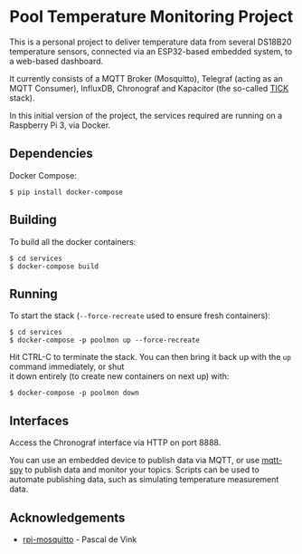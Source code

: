# Pool Temperature Monitoring Project

This is a personal project to deliver temperature data from several DS18B20 temperature sensors, connected via
an ESP32-based embedded system, to a web-based dashboard.

It currently consists of a MQTT Broker (Mosquitto), Telegraf (acting as an MQTT Consumer), InfluxDB,
Chronograf and Kapacitor (the so-called [TICK](https://www.influxdata.com/time-series-platform/) stack).

In this initial version of the project, the services required are running on a Raspberry Pi 3, via Docker.

## Dependencies

Docker Compose:

    $ pip install docker-compose

## Building

To build all the docker containers:

    $ cd services
	$ docker-compose build

## Running

To start the stack (`--force-recreate` used to ensure fresh containers):

    $ cd services
	$ docker-compose -p poolmon up --force-recreate

Hit CTRL-C to terminate the stack. You can then bring it back up with the `up` command immediately, or shut\
it down entirely (to create new containers on next up) with:

    $ docker-compose -p poolmon down


## Interfaces

Access the Chronograf interface via HTTP on port 8888.

You can use an embedded device to publish data via MQTT, or use [mqtt-spy](http://kamilfb.github.io/mqtt-spy/)
to publish data and monitor your topics. Scripts can be used to automate publishing data, such as simulating
temperature measurement data.

## Acknowledgements

* [rpi-mosquitto](https://github.com/pascaldevink/rpi-mosquitto.git) - Pascal de Vink
